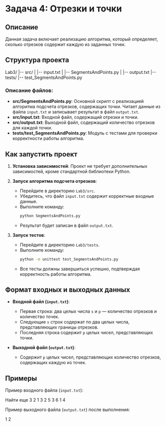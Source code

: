 # Задача 4: Отрезки и точки

## Описание

Данная задача включает реализацию алгоритма, который определяет, сколько отрезков содержит каждую из заданных точек.

## Структура проекта

Lab3/
|-- src/
| |-- input.txt
| |-- SegmentsAndPoints.py
| |-- output.txt
|-- tests/
|-- test_SegmentsAndPoints.py


### Описание файлов:

- **src/SegmentsAndPoints.py**: Основной скрипт с реализацией алгоритма подсчета отрезков, содержащих точки. Читает данные из файла `input.txt` и записывает результат в файл `output.txt`.
- **src/input.txt**: Входной файл, содержащий отрезки и точки.
- **src/output.txt**: Выходной файл, содержащий количество отрезков для каждой точки.
- **tests/test_SegmentsAndPoints.py**: Модуль с тестами для проверки корректности работы алгоритма.

## Как запустить проект

1. **Установка зависимостей**: Проект не требует дополнительных зависимостей, кроме стандартной библиотеки Python.

2. **Запуск алгоритма подсчета отрезков**:

   - Перейдите в директорию `Lab3/src`.
   - Убедитесь, что файл `input.txt` содержит корректные входные данные.
   - Выполните команду:
     ```sh
     python SegmentsAndPoints.py
     ```
   - Результат будет записан в файл `output.txt`.

3. **Запуск тестов**:

   - Перейдите в директорию `Lab3/tests`.
   - Выполните команду:
     ```sh
     python -m unittest test_SegmentsAndPoints.py
     ```
   - Все тесты должны завершиться успешно, подтверждая корректность работы алгоритма.

## Формат входных и выходных данных

- **Входной файл (`input.txt`)**:

  - Первая строка: два целых числа `s` и `p` — количество отрезков и количество точек.
  - Следующие `s` строк содержат по два целых числа, представляющих границы отрезков.
  - Последняя строка содержит `p` целых чисел, представляющих точки.

- **Выходной файл (`output.txt`)**:

  - Содержит `p` целых чисел, представляющих количество отрезков, содержащих каждую из точек.

## Примеры

Пример входного файла (`input.txt`):

Найти еще
3 2
1 3
2 5
3 6
1 4


Пример выходного файла (`output.txt`) после выполнения:

1 2